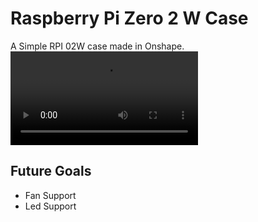# Raspberry Pi Zero 2 W Case
A Simple RPI 02W case made in Onshape.
<br>
![Preview](https://raw.githubusercontent.com/Cherrytree56567/RPI-02W-Case/refs/heads/main/Render/preview.mp4)

## Future Goals
 - Fan Support
 - Led Support